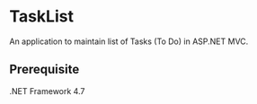 # TaskList
An application to maintain list of Tasks (To Do) in ASP.NET MVC.

## Prerequisite
.NET Framework 4.7

